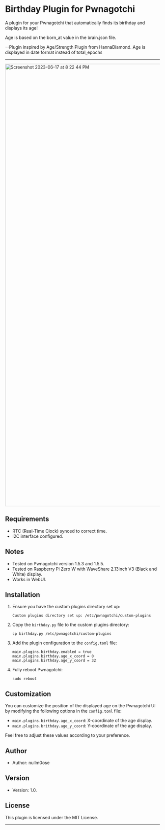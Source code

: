 # Birthday Plugin for Pwnagotchi

A plugin for your Pwnagotchi that automatically finds its birthday and displays its age!

Age is based on the born_at value in the brain.json file.

--Plugin inspired by Age/Strength Plugin from HannaDiamond. Age is displayed in date format instead of total_epochs 

------------------------------------------------------------------------------------------------------------------------------------------------------------------------------------


<img width="1436" alt="Screenshot 2023-06-17 at 8 22 44 PM" src="https://github.com/nullm0ose/pwnagotchi-plugins/assets/77137650/4323bea3-5488-42bf-b55c-98ac39cdf155">



## Requirements

- RTC (Real-Time Clock) synced to correct time.
- I2C interface configured.

## Notes
- Tested on Pwnagotchi version 1.5.3 and 1.5.5.
- Tested on Raspberry Pi Zero W with WaveShare 2.13inch V3 (Black and White) display.
- Works in WebUI.

## Installation

1. Ensure you have the custom plugins directory set up:
   ```
   Custom plugins directory set up: /etc/pwnagotchi/custom-plugins
   ```

2. Copy the `birthday.py` file to the custom plugins directory:
   ```
   cp birthday.py /etc/pwnagotchi/custom-plugins
   ```

3. Add the plugin configuration to the `config.toml` file:
   ```
   main.plugins.birthday.enabled = true
   main.plugins.birthday.age_x_coord = 0
   main.plugins.birthday.age_y_coord = 32
   ```

4. Fully reboot Pwnagotchi:
   ```
   sudo reboot
   ```

## Customization

You can customize the position of the displayed age on the Pwnagotchi UI by modifying the following options in the `config.toml` file:

- `main.plugins.birthday.age_x_coord`: X-coordinate of the age display.
- `main.plugins.brithday.age_y_coord`: Y-coordinate of the age display.

Feel free to adjust these values according to your preference.

## Author

- Author: nullm0ose

## Version

- Version: 1.0.

## License

This plugin is licensed under the MIT License.

---

